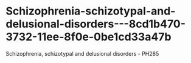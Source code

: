 # Schizophrenia-schizotypal-and-delusional-disorders---8cd1b470-3732-11ee-8f0e-0be1cd33a47b
Schizophrenia, schizotypal and delusional disorders - PH285
